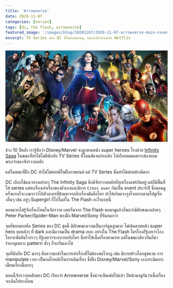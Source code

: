 ```yaml
---
title: 'Arrowverse'
date: 2020-11-07
categories: [series]
tags: [dc, the flash, arrowverse]
featured_image: '/images/blog/20201107/2020-11-07-arrowverse-main-cover.webp'
excerpt: TV Series ของ DC ที่ไม่เคยคิดจะดู จนกระทั่งจะยกเลิก Netflix
---
```


![](/images/blog/20201107/2020-11-07-arrowverse-blog-cover.webp)

ช่วง 10 ปีหลัง เรารู้สึกว่า Disney/Marvel จะผูกขาดหนัง super heroes โรงด้วย [Infinity Saga][1] ในขณะที่ทำได้ไม่ดีนักกับ TV Series ที่โดนตัดจบ/ยกเลิก ไปเกือบหมดเพราะต้องยอมพระเจ้าของจักรวาลหลัก

แต่ในขณะที่ฝั่ง DC ทำได้ไม่ค่อยดีในฝั่งภาพยนต์ แต่ TV Series นั้นทำได้ค่อนข้างดีมาก

DC เลือกใช้แนวทางคล้ายๆ The Infinity Saga คือมีจักรวาลหลักที่ทุกเรื่องแชร์กันอยู่ แต่ก็มีพื้นที่ให้ series แต่ละเรื่องเล่าเรื่องของตัวเองและมีการ `Cross over` กันเป็น event ประจำปี ซึ่งตอนดูครั้งแรกก็จะงงมากว่าไอ้ตัวละครที่ข้ามมาจากอีกเรื่องมันคือใคร ทำให้เกิดแรงจูงใจอยากตามไปดูเรื่องอื่นๆ เช่น อยู่ๆ Supergirl ก็ไปโผล่ใน The Flash อะไรแบบนี้

ตอนแรกไม่รู้จักเรื่องไหนในจักรวาล เลยเริ่มจาก The Flash พอมาดูแล้วก็พบว่ามีลักษณะคล้ายๆ Peter Parker/Spider-Man ของฝั่ง Marvel/Sony ที่รันทดกว่า

จุดที่ชอบมากคือ Series ของ DC ชุดนี้ มีลักษณะความเป็นการ์ตูนสูงมาก ไม่เดินตามหนัง super hero ยุคหลังๆ ที่ dark และมีความเป็น drama เยอะ อย่างใน The Flash ใครโกงก็รู้เลยว่าโกง ใครจะตัดสินใจง่าวๆ ก็รู้เลยว่าจะกระทบกับใคร ซึ่งทำให้เนื้อเรื่องตามง่าย แต่ในขณะเดียวกันก็น่ารำคาญเพราะ pattern ซ้ำๆ ก็จะเริ่มเดาได้

จุดที่นับถือ DC มากๆ คือความกล้าในการเล่าเรื่องที่ไม่ต้องสนใจกฎ เช่น มีการสร้างโลกคู่ขนาน การ manipulate เวลา เป็นกลไกหลักในการเดินเรื่อง ซึ่งฝั่ง Disney/Marvel/Sony เองกระมิดกระเมี้ยนเรื่องนี้มากๆ

ตอนนี้จักรวาลหลักของ DC เรียกว่า Arrowverse ซึ่งน่าจะปิดเฟสไปแล้ว ปีหน้ามาดูกันว่าเนื้อเรื่องจะเดินไปทางไหน

[1]: https://marvelcinematicuniverse.fandom.com/wiki/Infinity_Saga